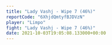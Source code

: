 ```yaml
---
title: "Lady Vashj - Wipe 7 (46%)"
reportCode: "6XhjdQmtyfBJDVzN"
player: "Limpo"
fight: "Lady Vashj - Wipe 7 (46%)"
date: 2021-10-03T19:05:08.133000+00:00
---
```

